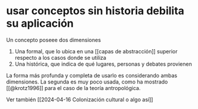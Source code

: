 # usar conceptos sin historia debilita su aplicación

Un concepto poseee dos dimensiones

1. Una formal, que lo ubica en una [[capas de abstracción]] superior respecto a los casos donde se utiliza
2. Una histórica, que indica de qué lugares, personas y debates provienen

La forma más profunda y completa de usarlo es considerando ambas dimensiones. La segunda es muy poco usada, como ha mostrado [[@krotz1996]] para el caso de la teoría antropológica.

Ver también [[2024-04-16 Colonización cultural o algo así]]
